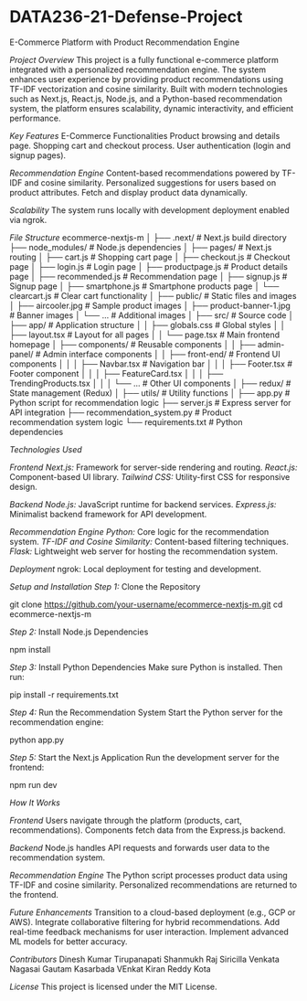 # DATA236-21-Defense-Project
E-Commerce Platform with Product Recommendation Engine

*Project Overview*
This project is a fully functional e-commerce platform integrated with a personalized recommendation engine. The system enhances user experience by providing product recommendations using TF-IDF vectorization and cosine similarity. Built with modern technologies such as Next.js, React.js, Node.js, and a Python-based recommendation system, the platform ensures scalability, dynamic interactivity, and efficient performance.

*Key Features*
E-Commerce Functionalities
Product browsing and details page.
Shopping cart and checkout process.
User authentication (login and signup pages).

*Recommendation Engine*
Content-based recommendations powered by TF-IDF and cosine similarity.
Personalized suggestions for users based on product attributes.
Fetch and display product data dynamically.

*Scalability*
The system runs locally with development deployment enabled via ngrok.

*File Structure*
ecommerce-nextjs-m
│
├── .next/                    # Next.js build directory
├── node_modules/             # Node.js dependencies
│
├── pages/                    # Next.js routing
│   ├── cart.js               # Shopping cart page
│   ├── checkout.js           # Checkout page
│   ├── login.js              # Login page
│   ├── productpage.js        # Product details page
│   ├── recommended.js        # Recommendation page
│   ├── signup.js             # Signup page
│   ├── smartphone.js         # Smartphone products page
│   └── clearcart.js          # Clear cart functionality
│
├── public/                   # Static files and images
│   ├── aircooler.jpg         # Sample product images
│   ├── product-banner-1.jpg  # Banner images
│   └── ...                   # Additional images
│
├── src/                      # Source code
│   ├── app/                  # Application structure
│   │   ├── globals.css       # Global styles
│   │   ├── layout.tsx        # Layout for all pages
│   │   └── page.tsx          # Main frontend homepage
│   ├── components/           # Reusable components
│   │   ├── admin-panel/      # Admin interface components
│   │   ├── front-end/        # Frontend UI components
│   │   │   ├── Navbar.tsx    # Navigation bar
│   │   │   ├── Footer.tsx    # Footer component
│   │   │   ├── FeatureCard.tsx
│   │   │   ├── TrendingProducts.tsx
│   │   │   └── ...           # Other UI components
│   ├── redux/                # State management (Redux)
│   ├── utils/                # Utility functions
│
├── app.py                    # Python script for recommendation logic
├── server.js                 # Express server for API integration
├── recommendation_system.py  # Product recommendation system logic
└── requirements.txt          # Python dependencies

*Technologies Used*

*Frontend*
*Next.js:* Framework for server-side rendering and routing.
*React.js:* Component-based UI library.
*Tailwind CSS:* Utility-first CSS for responsive design.

*Backend*
*Node.js:* JavaScript runtime for backend services.
*Express.js:* Minimalist backend framework for API development.

*Recommendation Engine*
*Python:* Core logic for the recommendation system.
*TF-IDF and Cosine Similarity:* Content-based filtering techniques.
*Flask:* Lightweight web server for hosting the recommendation system.

*Deployment*
ngrok: Local deployment for testing and development.

*Setup and Installation*
*Step 1:* Clone the Repository

git clone https://github.com/your-username/ecommerce-nextjs-m.git
cd ecommerce-nextjs-m

*Step 2:* Install Node.js Dependencies

npm install

*Step 3:* Install Python Dependencies
Make sure Python is installed. Then run:

pip install -r requirements.txt

*Step 4:* Run the Recommendation System
Start the Python server for the recommendation engine:

python app.py

*Step 5:* Start the Next.js Application
Run the development server for the frontend:

npm run dev

*How It Works*

*Frontend*
Users navigate through the platform (products, cart, recommendations).
Components fetch data from the Express.js backend.

*Backend*
Node.js handles API requests and forwards user data to the recommendation system.

*Recommendation Engine*
The Python script processes product data using TF-IDF and cosine similarity.
Personalized recommendations are returned to the frontend.

*Future Enhancements*
Transition to a cloud-based deployment (e.g., GCP or AWS).
Integrate collaborative filtering for hybrid recommendations.
Add real-time feedback mechanisms for user interaction.
Implement advanced ML models for better accuracy.

*Contributors*
Dinesh Kumar Tirupanapati
Shanmukh Raj Siricilla
Venkata Nagasai Gautam Kasarbada
VEnkat Kiran Reddy Kota

*License*
This project is licensed under the MIT License.
